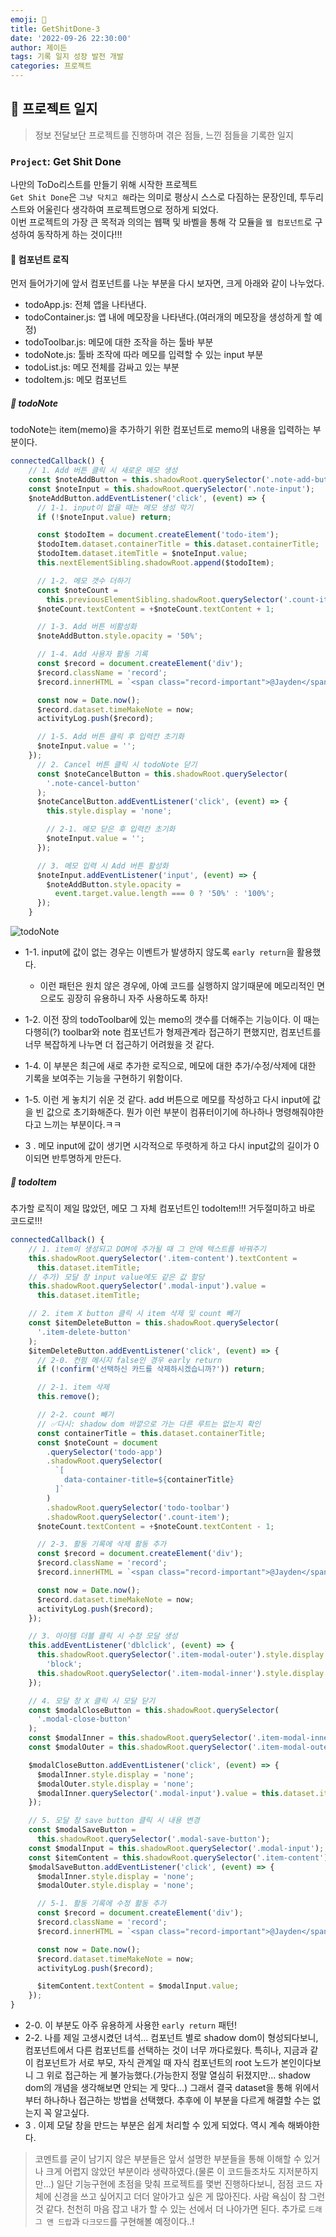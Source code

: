 ```yaml
---
emoji: 🔨
title: GetShitDone-3
date: '2022-09-26 22:30:00'
author: 제이든
tags: 기록 일지 성장 발전 개발
categories: 프로젝트
---
```


## 🔨 프로젝트 일지

> 정보 전달보단 프로젝트를 진행하며 겪은 점들, 느낀 점들을 기록한 일지

### `Project`: Get Shit Done

나만의 ToDo리스트를 만들기 위해 시작한 프로젝트<br/>
`Get Shit Done`은 `그냥 닥치고 해`라는 의미로 평상시 스스로 다짐하는 문장인데, 투두리스트와 어울린다 생각하여 프로젝트명으로 정하게 되었다.<br/>
이번 프로젝트의 가장 큰 목적과 의의는 웹팩 및 바벨을 통해 각 모듈을 `웹 컴포넌트`로 구성하여 동작하게 하는 것이다!!!

#### 🤪 컴포넌트 로직

먼저 들어가기에 앞서 컴포넌트를 나눈 부분을 다시 보자면, 크게 아래와 같이 나누었다.

- todoApp.js: 전체 앱을 나타낸다.
- todoContainer.js: 앱 내에 메모장을 나타낸다.(여러개의 메모장을 생성하게 할 예정)
- todoToolbar.js: 메모에 대한 조작을 하는 툴바 부분
- todoNote.js: 툴바 조작에 따라 메모를 입력할 수 있는 input 부분
- todoList.js: 메모 전체를 감싸고 있는 부분
- todoItem.js: 메모 컴포넌트

##### 🧭 todoNote

todoNote는 item(memo)을 추가하기 위한 컴포넌트로 memo의 내용을 입력하는 부분이다.

```js
connectedCallback() {
    // 1. Add 버튼 클릭 시 새로운 메모 생성
    const $noteAddButton = this.shadowRoot.querySelector('.note-add-button');
    const $noteInput = this.shadowRoot.querySelector('.note-input');
    $noteAddButton.addEventListener('click', (event) => {
      // 1-1. input이 없을 때는 메모 생성 막기
      if (!$noteInput.value) return;

      const $todoItem = document.createElement('todo-item');
      $todoItem.dataset.containerTitle = this.dataset.containerTitle;
      $todoItem.dataset.itemTitle = $noteInput.value;
      this.nextElementSibling.shadowRoot.append($todoItem);

      // 1-2. 메모 갯수 더하기
      const $noteCount =
        this.previousElementSibling.shadowRoot.querySelector('.count-item');
      $noteCount.textContent = +$noteCount.textContent + 1;

      // 1-3. Add 버튼 비활성화
      $noteAddButton.style.opacity = '50%';

      // 1-4. Add 사용자 활동 기록
      const $record = document.createElement('div');
      $record.className = 'record';
      $record.innerHTML = `<span class="record-important">@Jayden</span> added <span class="record-important">${$noteInput.value}</span> to <b>${this.dataset.containerTitle}</b>`;

      const now = Date.now();
      $record.dataset.timeMakeNote = now;
      activityLog.push($record);

      // 1-5. Add 버튼 클릭 후 입력칸 초기화
      $noteInput.value = '';
    });
      // 2. Cancel 버튼 클릭 시 todoNote 닫기
      const $noteCancelButton = this.shadowRoot.querySelector(
        '.note-cancel-button'
      );
      $noteCancelButton.addEventListener('click', (event) => {
        this.style.display = 'none';

        // 2-1. 메모 닫은 후 입력칸 초기화
        $noteInput.value = '';
      });

      // 3. 메모 입력 시 Add 버튼 활성화
      $noteInput.addEventListener('input', (event) => {
        $noteAddButton.style.opacity =
          event.target.value.length === 0 ? '50%' : '100%';
      });
    }
```

![todoNote](src/todonote.png)

- 1-1. input에 값이 없는 경우는 이벤트가 발생하지 않도록 `early return`을 활용했다.
  - 이런 패턴은 원치 않은 경우에, 아예 코드를 실행하지 않기때문에 메모리적인 면으로도 굉장히 유용하니 자주 사용하도록 하자!
- 1-2. 이전 장의 todoToolbar에 있는 memo의 갯수를 더해주는 기능이다. 이 때는 다행히(?) toolbar와 note 컴포넌트가 형제관계라 접근하기 편했지만, 컴포넌트를 너무 복잡하게 나누면 더 접근하기 어려웠을 것 같다.
- 1-4. 이 부분은 최근에 새로 추가한 로직으로, 메모에 대한 추가/수정/삭제에 대한 기록을 보여주는 기능을 구현하기 위함이다.
- 1-5. 이런 게 놓치기 쉬운 것 같다. add 버튼으로 메모를 작성하고 다시 input에 값을 빈 값으로 초기화해준다. 뭔가 이런 부분이 컴퓨터이기에 하나하나 명령해줘야한다고 느끼는 부분이다.ㅋㅋ

- 3 . 메모 input에 값이 생기면 시각적으로 뚜렷하게 하고 다시 input값의 길이가 0이되면 반투명하게 만든다.

##### 🧭 todoItem

추가할 로직이 제일 많았던, 메모 그 자체 컴포넌트인 todoItem!!! 거두절미하고 바로 코드로!!!

```js
connectedCallback() {
    // 1. item이 생성되고 DOM에 추가될 때 그 안에 텍스트를 바꿔주기
    this.shadowRoot.querySelector('.item-content').textContent =
      this.dataset.itemTitle;
    // 추가) 모달 창 input value에도 같은 값 할당
    this.shadowRoot.querySelector('.modal-input').value =
      this.dataset.itemTitle;

    // 2. item X button 클릭 시 item 삭제 및 count 빼기
    const $itemDeleteButton = this.shadowRoot.querySelector(
      '.item-delete-button'
    );
    $itemDeleteButton.addEventListener('click', (event) => {
      // 2-0. 컨펌 메시지 false인 경우 early return
      if (!confirm('선택하신 카드를 삭제하시겠습니까?')) return;

      // 2-1. item 삭제
      this.remove();

      // 2-2. count 빼기
      // ✅다시: shadow dom 바깥으로 가는 다른 루트는 없는지 확인
      const containerTitle = this.dataset.containerTitle;
      const $noteCount = document
        .querySelector('todo-app')
        .shadowRoot.querySelector(
          `[
            data-container-title=${containerTitle}
          ]`
        )
        .shadowRoot.querySelector('todo-toolbar')
        .shadowRoot.querySelector('.count-item');
      $noteCount.textContent = +$noteCount.textContent - 1;

      // 2-3. 활동 기록에 삭제 활동 추가
      const $record = document.createElement('div');
      $record.className = 'record';
      $record.innerHTML = `<span class="record-important">@Jayden</span> deleted <span class="record-important">${this.dataset.itemTitle}</span> from <b>${this.dataset.containerTitle}</b>`;

      const now = Date.now();
      $record.dataset.timeMakeNote = now;
      activityLog.push($record);
    });

    // 3. 아이템 더블 클릭 시 수정 모달 생성
    this.addEventListener('dblclick', (event) => {
      this.shadowRoot.querySelector('.item-modal-outer').style.display =
        'block';
      this.shadowRoot.querySelector('.item-modal-inner').style.display = 'flex';
    });

    // 4. 모달 창 X 클릭 시 모달 닫기
    const $modalCloseButton = this.shadowRoot.querySelector(
      '.modal-close-button'
    );
    const $modalInner = this.shadowRoot.querySelector('.item-modal-inner');
    const $modalOuter = this.shadowRoot.querySelector('.item-modal-outer');

    $modalCloseButton.addEventListener('click', (event) => {
      $modalInner.style.display = 'none';
      $modalOuter.style.display = 'none';
      $modalInner.querySelector('.modal-input').value = this.dataset.itemTitle;
    });

    // 5. 모달 창 save button 클릭 시 내용 변경
    const $modalSaveButton =
      this.shadowRoot.querySelector('.modal-save-button');
    const $modalInput = this.shadowRoot.querySelector('.modal-input');
    const $itemContent = this.shadowRoot.querySelector('.item-content');
    $modalSaveButton.addEventListener('click', (event) => {
      $modalInner.style.display = 'none';
      $modalOuter.style.display = 'none';

      // 5-1. 활동 기록에 수정 활동 추가
      const $record = document.createElement('div');
      $record.className = 'record';
      $record.innerHTML = `<span class="record-important">@Jayden</span> changed <b>${$itemContent.textContent}</b> to <span class="record-important">${$modalInput.value}</span> in <b>${this.dataset.containerTitle}</b>`;

      const now = Date.now();
      $record.dataset.timeMakeNote = now;
      activityLog.push($record);

      $itemContent.textContent = $modalInput.value;
    });
}
```

- 2-0. 이 부분도 아주 유용하게 사용한 `early return` 패턴!
- 2-2. 나를 제일 고생시켰던 녀석... 컴포넌트 별로 shadow dom이 형성되다보니, 컴포넌트에서 다른 컴포넌트를 선택하는 것이 너무 까다로웠다. 특히나, 지금과 같이 컴포넌트가 서로 부모, 자식 관계일 때 자식 컴포넌트의 root 노드가 본인이다보니 그 위로 접근하는 게 불가능했다.(가능한지 정말 열심히 뒤졌지만... shadow dom의 개념을 생각해보면 안되는 게 맞다...) 그래서 결국 dataset을 통해 위에서부터 하나하나 접근하는 방법을 선택했다. 추후에 이 부분을 다르게 해결할 수는 없는지 꼭 알고싶다.
- 3 . 이제 모달 창을 만드는 부분은 쉽게 처리할 수 있게 되었다. 역시 계속 해봐야한다.

> 코멘트를 굳이 남기지 않은 부분들은 앞서 설명한 부분들을 통해 이해할 수 있거나 크게 어렵지 않았던 부분이라 생략하였다.(물론 이 코드들조차도 지저분하지만...)
> 일단 기능구현에 초점을 맞춰 프로젝트를 몇번 진행하다보니, 점점 코드 자체에 신경을 쓰고 싶어지고 더더 알아가고 싶은 게 많아진다. 사람 욕심이 참 그런 것 같다.
> 천천히 마음 잡고 내가 할 수 있는 선에서 더 나아가면 된다.
> 추가로 `드래그 앤 드랍`과 `다크모드`를 구현해볼 예정이다..!

```toc

```
